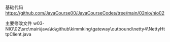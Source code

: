 基础代码 https://github.com/JavaCourse00/JavaCourseCodes/tree/main/02nio/nio02

主要修改文件 w03-NIO\02\src\main\java\io\github\kimmking\gateway\outbound\netty4\NettyHttpClient.java